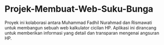 # Projek-Membuat-Web-Suku-Bunga
Proyek ini kolaborasi antara Muhammad Fadhil Nurahmad dan Rismawati untuk membangun sebuah web kalkulator cicilan HP.  Aplikasi ini dirancang untuk memberikan informasi yang detail dan transparan mengenai angsuran HP. 
